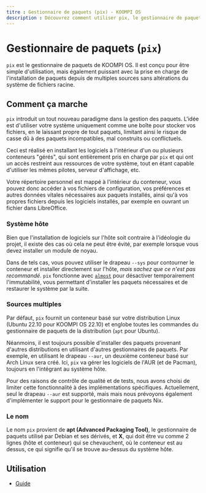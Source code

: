 ```yaml
---
titre : Gestionnaire de paquets (pix) - KOOMPI OS
description : Découvrez comment utiliser pix, le gestionnaire de paquets de KOOMPI OS.
---
```


# Gestionnaire de paquets (`pix`)

`pix` est le gestionnaire de paquets de KOOMPI OS. Il est conçu pour être simple d'utilisation, 
mais également puissant avec la prise en charge de l'installation de paquets depuis de multiples sources sans altérations du système de fichiers racine.

## Comment ça marche

`pix` introduit un tout nouveau paradigme dans la gestion des paquets. 
L'idée est d'utiliser votre système uniquement comme une boîte pour stocker vos fichiers,
en le laissant propre de tout paquets, limitant ainsi le risque de casse dû 
à des paquets incompatibles, mal construits ou conflictuels.

Ceci est réalisé en installant les logiciels à l'intérieur d'un ou plusieurs conteneurs "gérés", 
qui sont entièrement pris en charge par `pix` et qui ont un accès restreint aux ressources de votre système, 
tout en étant capable d'utiliser les mêmes pilotes, serveur d'affichage, etc.

Votre répertoire personnel est mappé à l'intérieur du conteneur, 
vous pouvez donc accéder à vos fichiers de configuration, vos préférences et autres données vitales nécessaires aux paquets installés, ainsi qu'à vos propres fichiers depuis les logiciels
installés, par exemple en ouvrant un fichier dans LibreOffice.

### Système hôte

Bien que l'installation de logiciels sur l'hôte soit contraire à l'idéologie du projet, 
il existe des cas où cela ne peut être évité, par exemple lorsque vous devez 
installer un module de noyau.

Dans de tels cas, vous pouvez utiliser le drapeau `--sys` pour contourner le conteneur et 
installer directement sur l'hôte, *mais sachez que ce n'est pas recommandé*. `pix` 
fonctionne avec [`almost`](/docs/almost) pour désactiver temporairement l'immutabilité, 
vous permettant d'installer les paquets nécessaires et de restaurer le système par la suite.

### Sources multiples

Par défaut, `pix` fournit un conteneur basé sur votre distribution Linux (Ubuntu 22.10 pour KOOMPI OS 22.10) 
et englobe toutes les commandes du gestionnaire de paquets de la distribution (`apt` pour Ubuntu).

Néanmoins, il est toujours possible d'installer des paquets provenant d'autres distributions 
en utilisant d'autres gestionnaires de paquets. Par exemple, en utilisant le drapeau `--aur`, 
un deuxième conteneur basé sur Arch Linux sera créé. 
Ici, `pix` va gérer les logiciels de l'AUR (et de Pacman), toujours en l'intégrant au système hôte.

Pour des raisons de contrôle de qualité et de tests, nous avons choisi de limiter cette fonctionnalité 
à des implémentations spécifiques. Actuellement, seul le drapeau `--aur` est supporté, mais 
mais nous prévoyons également d'implémenter le support pour le gestionnaire de paquets Nix.

### Le nom

Le nom `pix` provient de **apt (Advanced Packaging Tool)**, le gestionnaire de paquets utilisé par Debian et ses dérivés, et **X**, qui doit être vu comme 
2 lignes (hôte et conteneur) qui se chevauchent, où le conteneur est au dessus, 
ce qui signifie qu'il se trouve au-dessus du système hôte.

## Utilisation

- [Guide](/docs/pix/manpage.fr.md)
